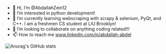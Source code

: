 

- 👋 Hi, I’m @AbdallahZein12
- 👀 I’m interested in python development!
- 🌱 I’m currently learning webscraping with scrapy & selenium, PyQt, and C++. I am a freshmen CS student at LIU Brooklyn!
- 💞️ I’m looking to collaborate on anything coding related!!!
- 📫 How to reach me www.linkedin.com/in/abdallah-abdel


![Anurag's GitHub stats](https://github-readme-stats.vercel.app/api?username=AbdallahZein12&show_icons=true&theme=radical)


<!---
AbdallahZein12/AbdallahZein12 is a ✨ special ✨ repository because its `README.md` (this file) appears on your GitHub profile.
You can click the Preview link to take a look at your changes..
--->
